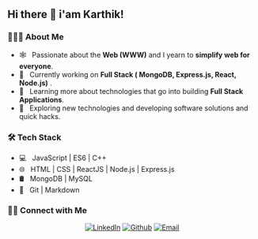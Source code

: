 ## Hi there 👋 i'am Karthik!

<h3> 👨🏻‍💻 About Me </h3>

- 🕸️ &nbsp; Passionate about the **Web (WWW)** and I yearn to **simplify web for everyone**.
- 🔭 &nbsp; Currently working on **Full Stack ( MongoDB, Express.js, React, Node.js)** .
- 🌱 &nbsp; Learning more about technologies that go into building **Full Stack Applications**.
- 🤔 &nbsp; Exploring new technologies and developing software solutions and quick hacks.

<h3>🛠 Tech Stack</h3>

- 💻 &nbsp; JavaScript | ES6 | C++
- 🌐 &nbsp; HTML | CSS | ReactJS | Node.js | Express.js 
- 🛢 &nbsp; MongoDB | MySQL
- 🔧 &nbsp; Git | Markdown

<h3> 🤝🏻 Connect with Me </h3>

<p align="center">
<a href="https://www.linkedin.com/in/karthikdokki/"><img alt="LinkedIn" src="https://img.shields.io/badge/LinkedIn-M%20Karthik%20D-blue?style=flat&logo=linkedin"></a>
<a href="https://github.com/karthikdk"><img alt="Github" src="https://img.shields.io/badge/GitHub-KARTHIK D-blue?style=flat&logo=github"></a>
<a href="mailto:dk.karthikd9@gmail.com"><img alt="Email" src="https://img.shields.io/badge/Email-dk.karthikd9%40gmail.com-blue?style=flat&logo=gmail"></a>
</p>
